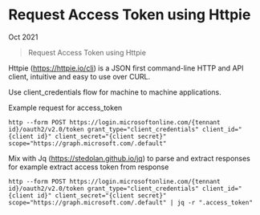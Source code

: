 # Request Access Token using Httpie

Oct 2021 

> Request Access Token using Httpie

Httpie (https://httpie.io/cli) is a JSON first command-line HTTP and API client, intuitive and easy to use over CURL.

Use client_credentials flow for machine to machine applications.

Example request for access_token

```
http --form POST https://login.microsoftonline.com/{tennant id}/oauth2/v2.0/token grant_type="client_credentials" client_id="{client id}" client_secret="{client secret}" scope="https://graph.microsoft.com/.default"
```

Mix with Jq (https://stedolan.github.io/jq) to parse and extract responses for example extract access token from response

```
http --form POST https://login.microsoftonline.com/{tennant id}/oauth2/v2.0/token grant_type="client_credentials" client_id="{client id}" client_secret="{client secret}" scope="https://graph.microsoft.com/.default" | jq -r ".access_token"
```
